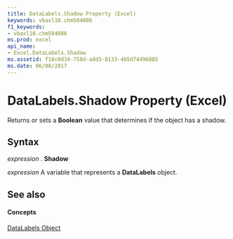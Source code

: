 ```yaml
---
title: DataLabels.Shadow Property (Excel)
keywords: vbaxl10.chm584086
f1_keywords:
- vbaxl10.chm584086
ms.prod: excel
api_name:
- Excel.DataLabels.Shadow
ms.assetid: f18c0d34-758d-add3-8133-4b5d74496885
ms.date: 06/08/2017
---
```



# DataLabels.Shadow Property (Excel)

Returns or sets a **Boolean** value that determines if the object has a shadow.


## Syntax

 _expression_ . **Shadow**

 _expression_ A variable that represents a **DataLabels** object.


## See also


#### Concepts


[DataLabels Object](datalabels-object-excel.md)

